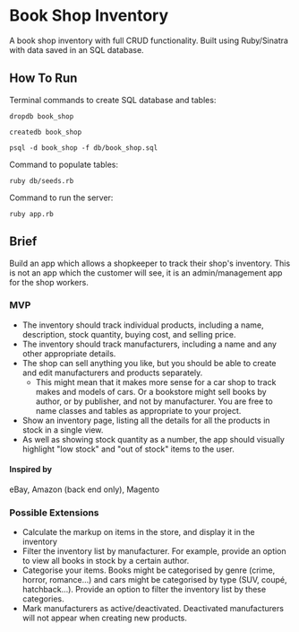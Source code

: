 # Book Shop Inventory  

A book shop inventory with full CRUD functionality. Built using Ruby/Sinatra with data saved in an SQL database.

## How To Run

Terminal commands to create SQL database and tables:

```
dropdb book_shop
```

```
createdb book_shop
```

```
psql -d book_shop -f db/book_shop.sql
```

Command to populate tables:

```
ruby db/seeds.rb
```

Command to run the server:

```
ruby app.rb
```

## Brief

Build an app which allows a shopkeeper to track their shop's inventory. This is not an app which the customer will see, it is an admin/management app for the shop workers.

### MVP
 * The inventory should track individual products, including a name, description, stock quantity, buying cost, and selling price.
 * The inventory should track manufacturers, including a name and any other appropriate details.
 * The shop can sell anything you like, but you should be able to create and edit manufacturers and products separately.
    * This might mean that it makes more sense for a car shop to track makes and models of cars. Or a bookstore might sell books by author, or by publisher, and not by manufacturer. You are free to name classes and tables as appropriate to your project.
* Show an inventory page, listing all the details for all the products in stock in a single view.
* As well as showing stock quantity as a number, the app should visually highlight "low stock" and "out of stock" items to the user.  

#### Inspired by
eBay, Amazon (back end only), Magento

### Possible Extensions
 * Calculate the markup on items in the store, and display it in the inventory
 * Filter the inventory list by manufacturer. For example, provide an option to view all books in stock by a certain author.
 * Categorise your items. Books might be categorised by genre (crime, horror, romance...) and cars might be categorised by type (SUV, coupé, hatchback...). Provide an option to filter the inventory list by these categories.
 * Mark manufacturers as active/deactivated. Deactivated manufacturers will not appear when creating new products.